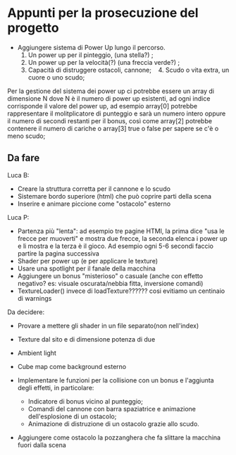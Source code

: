 # Appunti per la prosecuzione del progetto

* Aggiungere sistema di Power Up lungo il percorso.
    1. Un power up per il pinteggio, (una stella?) ;
    2. Un power up per la velocità(?) (una freccia verde?) ;
    3. Capacità di distruggere ostacoli, cannone;
    4. Scudo o vita extra, un cuore o uno scudo;

Per la gestione del sistema dei power up ci potrebbe essere un array di dimensione N dove N è il numero di power up esistenti, ad ogni indice corrisponde il valore del power up, ad esempio array[0] potrebbe rappresentare il molitplicatore di punteggio e sarà un numero intero oppure il numero di secondi restanti per il bonus, così come array[2] potrebbe contenere il numero di cariche o array[3] true o false per sapere se c'è o meno scudo;

## Da fare

Luca B:

* Creare la struttura corretta per il cannone e lo scudo
* Sistemare bordo superiore (html) che può coprire parti della scena
* Inserire e animare piccione come "ostacolo" esterno

Luca P:

* Partenza più "lenta": ad esempio tre pagine HTMl, la prima dice "usa le frecce per muoverti" e mostra due frecce, la seconda elenca i power up e li mostra e la terza è il gioco. Ad esempio ogni 5-6 secondi faccio partire la pagina successiva
* Shader per power up (e per applicare le texture)
* Usare una spotlight per il fanale della macchina
* Aggiungere un bonus "misterioso" o casuale (anche con effetto negativo? es: visuale oscurata/nebbia fitta, inversione comandi)
* TextureLoader() invece di loadTexture?????? cosi evitiamo un centinaio di warnings

Da decidere:

* Provare a mettere gli shader in un file separato(non nell'index)
* Texture dal sito e di dimensione potenza di due
* Ambient light
* Cube map come background esterno
* Implementare le funzioni per la collisione con un bonus e l'aggiunta degli effetti, in particolare:

  * Indicatore di bonus vicino al punteggio;
  * Comandi del cannone con barra spaziatrice e animazione dell'esplosione di un ostacolo;
  * Animazione di distruzione di un ostacolo grazie allo scudo.
  
* Aggiungere come ostacolo la pozzanghera che fa slittare la macchina fuori dalla scena
